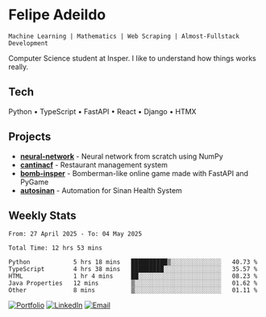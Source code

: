 # Felipe Adeildo

```
Machine Learning | Mathematics | Web Scraping | Almost-Fullstack Development
```

Computer Science student at Insper. I like to understand how things works really.

## Tech
Python • TypeScript • FastAPI • React • Django • HTMX

## Projects
- **[neural-network](https://github.com/felipeadeildo/neural-network)** - Neural network from scratch using NumPy
- **[cantinacf](https://github.com/felipeadeildo/cantinacf)** - Restaurant management system
- **[bomb-insper](https://github.com/insper-dev/bomb)** - Bomberman-like online game made with FastAPI and PyGame 
- **[autosinan](https://github.com/felipeadeildo/autosinan)** - Automation for Sinan Health System

## Weekly Stats
<!--START_SECTION:waka-->

```ansi
From: 27 April 2025 - To: 04 May 2025

Total Time: 12 hrs 53 mins

Python            5 hrs 18 mins   ██████████▒░░░░░░░░░░░░░░   40.73 %
TypeScript        4 hrs 38 mins   █████████░░░░░░░░░░░░░░░░   35.57 %
HTML              1 hr 4 mins     ██░░░░░░░░░░░░░░░░░░░░░░░   08.23 %
Java Properties   12 mins         ▒░░░░░░░░░░░░░░░░░░░░░░░░   01.62 %
Other             8 mins          ▒░░░░░░░░░░░░░░░░░░░░░░░░   01.11 %
```

<!--END_SECTION:waka-->

[![Portfolio](https://img.shields.io/badge/felipeadeildo.com-FF6B6B?style=flat-square&logo=firefox&logoColor=white)](https://felipeadeildo.com)
[![LinkedIn](https://img.shields.io/badge/LinkedIn-0077B5?style=flat-square&logo=linkedin&logoColor=white)](https://linkedin.com/in/felipeadeildo)
[![Email](https://img.shields.io/badge/Email-D14836?style=flat-square&logo=gmail&logoColor=white)](mailto:contato@felipeadeildo.com)
